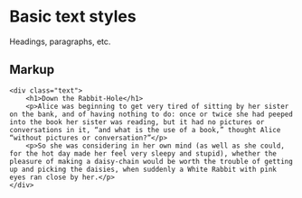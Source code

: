# Basic text styles

Headings, paragraphs, etc.


## Markup

	<div class="text">
		<h1>Down the Rabbit-Hole</h1>
		<p>Alice was beginning to get very tired of sitting by her sister on the bank, and of having nothing to do: once or twice she had peeped into the book her sister was reading, but it had no pictures or conversations in it, “and what is the use of a book,” thought Alice “without pictures or conversation?”</p>
		<p>So she was considering in her own mind (as well as she could, for the hot day made her feel very sleepy and stupid), whether the pleasure of making a daisy-chain would be worth the trouble of getting up and picking the daisies, when suddenly a White Rabbit with pink eyes ran close by her.</p>
	</div>
